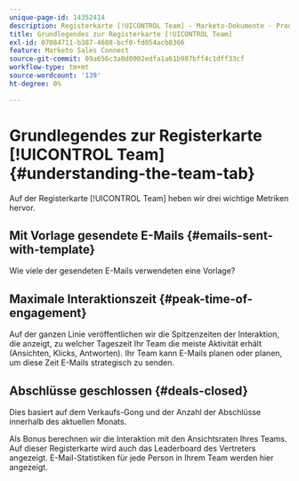 ```yaml
---
unique-page-id: 14352414
description: Registerkarte [!UICONTROL Team] - Marketo-Dokumente - Produktdokumentation
title: Grundlegendes zur Registerkarte [!UICONTROL Team]
exl-id: 07084711-b387-4688-bcf0-fd054acb8366
feature: Marketo Sales Connect
source-git-commit: 09a656c3a0d0002edfa1a61b987bff4c1dff33cf
workflow-type: tm+mt
source-wordcount: '139'
ht-degree: 0%

---
```


# Grundlegendes zur Registerkarte [!UICONTROL Team] {#understanding-the-team-tab}

Auf der Registerkarte [!UICONTROL Team] heben wir drei wichtige Metriken hervor.

## Mit Vorlage gesendete E-Mails {#emails-sent-with-template}

Wie viele der gesendeten E-Mails verwendeten eine Vorlage?

## Maximale Interaktionszeit {#peak-time-of-engagement}

Auf der ganzen Linie veröffentlichen wir die Spitzenzeiten der Interaktion, die anzeigt, zu welcher Tageszeit Ihr Team die meiste Aktivität erhält (Ansichten, Klicks, Antworten). Ihr Team kann E-Mails planen oder planen, um diese Zeit E-Mails strategisch zu senden.

## Abschlüsse geschlossen {#deals-closed}

Dies basiert auf dem Verkaufs-Gong und der Anzahl der Abschlüsse innerhalb des aktuellen Monats.

Als Bonus berechnen wir die Interaktion mit den Ansichtsraten Ihres Teams. Auf dieser Registerkarte wird auch das Leaderboard des Vertreters angezeigt. E-Mail-Statistiken für jede Person in Ihrem Team werden hier angezeigt.

